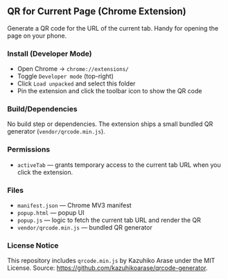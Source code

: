 ## QR for Current Page (Chrome Extension)

Generate a QR code for the URL of the current tab. Handy for opening the page on your phone.

### Install (Developer Mode)

- Open Chrome → `chrome://extensions/`
- Toggle `Developer mode` (top-right)
- Click `Load unpacked` and select this folder
- Pin the extension and click the toolbar icon to show the QR code

### Build/Dependencies

No build step or dependencies. The extension ships a small bundled QR generator (`vendor/qrcode.min.js`).

### Permissions

- `activeTab` — grants temporary access to the current tab URL when you click the extension.

### Files

- `manifest.json` — Chrome MV3 manifest
- `popup.html` — popup UI
- `popup.js` — logic to fetch the current tab URL and render the QR
- `vendor/qrcode.min.js` — bundled QR generator

### License Notice

This repository includes `qrcode.min.js` by Kazuhiko Arase under the MIT License. Source: https://github.com/kazuhikoarase/qrcode-generator.
